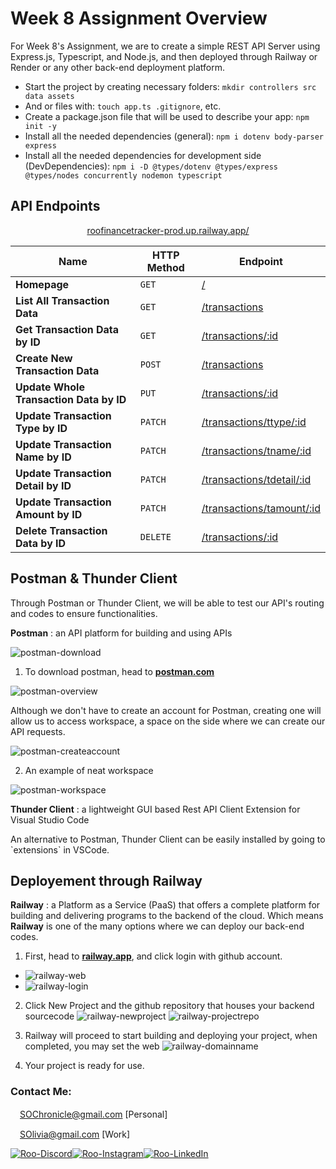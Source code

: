 
# Week 8 Assignment Overview

For Week 8's Assignment, we are to create a simple REST API Server using Express.js, Typescript, and Node.js, and then deployed through Railway or Render or any other back-end deployment platform.

- Start the project by creating necessary folders: `mkdir controllers src data assets`
- And or files with: `touch app.ts .gitignore`, etc.
- Create a package.json file that will be used to describe your app: `npm init -y`
- Install all the needed dependencies (general): `npm i dotenv body-parser express ` 
- Install all the needed dependencies for development side (DevDependencies): `npm i -D @types/dotenv @types/express @types/nodes concurrently nodemon typescript`

## API Endpoints
<p align="center">
<a href="https://roofinancetracker-prod.up.railway.app/">roofinancetracker-prod.up.railway.app/</a>
</p>

| Name  | HTTP Method | Endpoint | 
| ----------- | ----------- | ----------- |
| **Homepage** | `GET` |[/](https://roofinancetracker-prod.up.railway.app/)
| **List All Transaction Data** | `GET` | [/transactions](https://roofinancetracker-prod.up.railway.app/transactions)
| **Get Transaction Data by ID** | `GET` | [/transactions/:id](https://roofinancetracker-prod.up.railway.app/transactions/1) |
| **Create New Transaction Data** | `POST` | [/transactions](https://roofinancetracker-prod.up.railway.app/transactions) |
| **Update Whole Transaction Data by ID** | `PUT` | [/transactions/:id](https://roofinancetracker-prod.up.railway.app/transactions/1) |
| **Update Transaction Type by ID** | `PATCH` | [/transactions/ttype/:id](https://roofinancetracker-prod.up.railway.app/transactions/ttype/1) |
| **Update Transaction Name by ID** | `PATCH` | [/transactions/tname/:id](https://roofinancetracker-prod.up.railway.app/transactions/tname/1) |
| **Update Transaction Detail by ID** | `PATCH` | [/transactions/tdetail/:id](https://roofinancetracker-prod.up.railway.app/transactions/tdetail/1) |
| **Update Transaction Amount by ID** | `PATCH` | [/transactions/tamount/:id](https://roofinancetracker-prod.up.railway.app/transactions/tamount/1) |
| **Delete Transaction Data by ID** | `DELETE` | [/transactions/:id](https://roofinancetracker-prod.up.railway.app/transactions/1) |


## Postman & Thunder Client

<p>Through Postman or Thunder Client, we will be able to test our API's routing and codes to ensure 
functionalities.</p> 

**Postman** 
: an API platform for building and using APIs

![postman-download](https://raw.githubusercontent.com/RevoU-FSSE-2/week-8-SherinOlivia/main/readmeImgs/postman-download.webp?token=GHSAT0AAAAAACDKQZ7GH4NM2WIJS5VHTU4GZGWRZ5Q)

1. To download postman, head to [**postman.com**](https://www.postman.com/downloads/)

![postman-overview](https://raw.githubusercontent.com/RevoU-FSSE-2/week-8-SherinOlivia/main/readmeImgs/postman-overview.webp?token=GHSAT0AAAAAACDKQZ7G4LSQB3MBRL7T4TN2ZGWR25Q)

<p>Although we don't have to create an account for Postman, creating one will allow us to access workspace, a space on the side where we can create our API requests.</p>

![postman-createaccount](https://raw.githubusercontent.com/RevoU-FSSE-2/week-8-SherinOlivia/main/readmeImgs/postman-login.webp?token=GHSAT0AAAAAACDKQZ7GVYF4YA2QQKMBEFUMZGWR2GA)

2. An example of neat workspace

![postman-workspace](https://raw.githubusercontent.com/RevoU-FSSE-2/week-8-SherinOlivia/main/readmeImgs/postman-workspace.webp?token=GHSAT0AAAAAACDKQZ7GILLZHSPQJWZZFIRCZGWR4DA)

**Thunder Client** 
: a lightweight GUI based Rest API Client Extension for Visual Studio Code

<p> An alternative to Postman, Thunder Client can be easily installed by going to `extensions` in VSCode.</p>

## Deployement through Railway

**Railway** 
: a Platform as a Service (PaaS) that offers a complete platform for building and delivering programs to the backend of the cloud. Which means <strong>Railway</strong> is one of the many options where we can deploy our back-end codes.

1. First, head to [**railway.app**](https://railway.app/), and click login with github account.
- ![railway-web](https://raw.githubusercontent.com/RevoU-FSSE-2/week-8-SherinOlivia/main/readmeImgs/railway-website.webp?token=GHSAT0AAAAAACDKQZ7HR6R4GCLCA5SCEJ6AZGWR6XA)
- ![railway-login](https://raw.githubusercontent.com/RevoU-FSSE-2/week-8-SherinOlivia/main/readmeImgs/railway-login.webp?token=GHSAT0AAAAAACDKQZ7GA5MMJS7YLTLWMWQGZGWR54Q)

2. Click New Project and the github repository that houses your backend sourcecode
![railway-newproject](https://raw.githubusercontent.com/RevoU-FSSE-2/week-8-SherinOlivia/main/readmeImgs/railway-newproject.webp?token=GHSAT0AAAAAACDKQZ7HDUVMKIKTDCDBNWQCZGWR6LQ)
![railway-projectrepo](https://raw.githubusercontent.com/RevoU-FSSE-2/week-8-SherinOlivia/main/readmeImgs/railway-projectrepo.webp?token=GHSAT0AAAAAACDKQZ7HP3SLC3D6SKVJOC32ZGWR6NA)

3. Railway will proceed to start building and deploying your project, when completed, you may set the web
![railway-domainname](https://raw.githubusercontent.com/RevoU-FSSE-2/week-8-SherinOlivia/main/readmeImgs/railway-domainname.webp?token=GHSAT0AAAAAACDKQZ7GJ7O7SKY4BWKXTN6GZGWR53A)

4. Your project is ready for use.
### Contact Me:

<img src="https://raw.githubusercontent.com/RevoU-FSSE-2/week-7-SherinOlivia/3dd7cdf0d5c9fc1828f0dfcac8ef2e9c057902be/assets/gmail-icon.svg" width="15px" background-color="none">[SOChronicle@gmail.com](mailto:SOChronicle@gmail.com) [Personal]

<img src="https://raw.githubusercontent.com/RevoU-FSSE-2/week-7-SherinOlivia/3dd7cdf0d5c9fc1828f0dfcac8ef2e9c057902be/assets/gmail-icon.svg" width="15px" background-color="none">[SOlivia@gmail.com](mailto:SOlivia198@gmail.com) [Work]

[![Roo-Discord](https://raw.githubusercontent.com/RevoU-FSSE-2/week-5-SherinOlivia/bddf1eca3ee3ad82db2f228095d01912bf9c3de6/assets/MDimgs/icons8-discord.svg)](https://discord.com/users/shxdxr#7539)[![Roo-Instagram](https://raw.githubusercontent.com/RevoU-FSSE-2/week-5-SherinOlivia/bddf1eca3ee3ad82db2f228095d01912bf9c3de6/assets/MDimgs/icons8-instagram.svg)](https://instagram.com/shxdxr?igshid=MzRlODBiNWFlZA==)[![Roo-LinkedIn](https://raw.githubusercontent.com/RevoU-FSSE-2/week-5-SherinOlivia/bddf1eca3ee3ad82db2f228095d01912bf9c3de6/assets/MDimgs/icons8-linkedin-circled.svg)](https://www.linkedin.com/in/sherin-olivia-07311127a/)